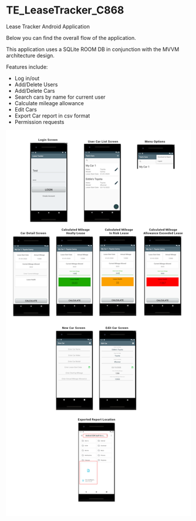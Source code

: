# TE_LeaseTracker_C868
Lease Tracker Android Application

Below you can find the overall flow of the application. 

This application uses a SQLite ROOM DB in conjunction with the MVVM architecture design. 

Features include:
- Log in/out
- Add/Delete Users
- Add/Delete Cars
- Search cars by name for current user
- Calculate mileage allowance
- Edit Cars
- Export Car report in csv format
- Permission requests

<img src="images/appFlow.png" width="1000">
